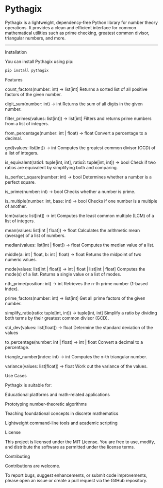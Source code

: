 # Pythagix

Pythagix is a lightweight, dependency-free Python library for number theory operations.
It provides a clean and efficient interface for common mathematical utilities such as prime checking, greatest common divisor, triangular numbers, and more.

---


Installation

You can install Pythagix using pip:

```bash
pip install pythagix
```


Features

count_factors(number: int) -> list[int]
Returns a sorted list of all positive factors of the given number.

digit_sum(number: int) -> int
Returns the sum of all digits in the given number.

filter_primes(values: list[int]) -> list[int]
Filters and returns prime numbers from a list of integers.

from_percentage(number: int | float) -> float
Convert a percentage to a decimal.

gcd(values: list[int]) -> int
Computes the greatest common divisor (GCD) of a list of integers.

is_equivalent(ratio1: tuple[int, int], ratio2: tuple[int, int]) -> bool
Check if two ratios are equivalent by simplifying both and comparing.

is_perfect_square(number: int) -> bool
Determines whether a number is a perfect square.

is_prime(number: int) -> bool
Checks whether a number is prime.

is_multiple(number: int, base: int) -> bool
Checks if one number is a multiple of another.

lcm(values: list[int]) -> int
Computes the least common multiple (LCM) of a list of integers.

mean(values: list[int | float]) -> float
Calculates the arithmetic mean (average) of a list of numbers.

median(values: list[int | float]) -> float
Computes the median value of a list.

middle(a: int | float, b: int | float) -> float
Returns the midpoint of two numeric values.

mode(values: list[int | float]) -> int | float | list[int | float]
Computes the mode(s) of a list. Returns a single value or a list of modes.

nth_prime(position: int) -> int
Retrieves the n-th prime number (1-based index).

prime_factors(number: int) -> list[int]
Get all prime factors of the given number.

simplify_ratio(ratio: tuple[int, int]) -> tuple[int, int]
Simplify a ratio by dividing both terms by their greatest common divisor (GCD).

std_dev(values: list[float]) -> float
Determine the standard deviation of the values

to_percentage(number: int | float) -> int | float
Convert a decimal to a percentage.

triangle_number(index: int) -> int
Computes the n-th triangular number.

variance(values: list[float]) -> float
Work out the variance of the values.

Use Cases

Pythagix is suitable for:

Educational platforms and math-related applications

Prototyping number-theoretic algorithms

Teaching foundational concepts in discrete mathematics

Lightweight command-line tools and academic scripting


License

This project is licensed under the MIT License.
You are free to use, modify, and distribute the software as permitted under the license terms.

Contributing

Contributions are welcome.

To report bugs, suggest enhancements, or submit code improvements, please open an issue or create a pull request via the GitHub repository.
